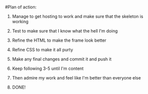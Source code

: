#Plan of action:

1. Manage to get hosting to work and make sure that the skeleton is working

2. Test to make sure that I know what the hell I'm doing

3. Refine the HTML to make the frame look better

4. Refine CSS to make it all purty

5. Make any final changes and commit it and push it

6. Keep following 3-5 until I'm content

7. Then admire my work and feel like I'm better than everyone else

8. DONE!

